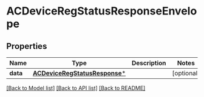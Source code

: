 # ACDeviceRegStatusResponseEnvelope

## Properties
Name | Type | Description | Notes
------------ | ------------- | ------------- | -------------
**data** | [**ACDeviceRegStatusResponse***](ACDeviceRegStatusResponse.md) |  | [optional] 

[[Back to Model list]](../README.md#documentation-for-models) [[Back to API list]](../README.md#documentation-for-api-endpoints) [[Back to README]](../README.md)


